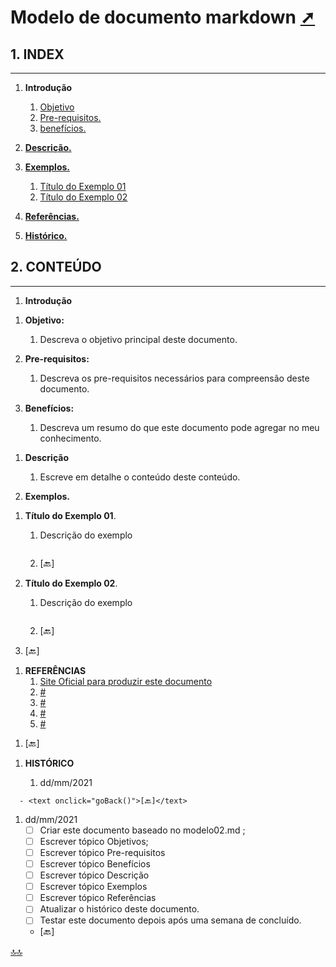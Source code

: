 <div class="header" id="myHeader">
  <div class="navbar" w3-include-html="/menu.inc"> </div>
</div>
<div class="title"><script> document.write(document.title);</script></div>  
<main>
<!-- markdownlint-disable-next-line -->
<span id="topo"><span>

# Modelo de documento markdown <a href="modelo02.html" target="_blank" title="Pressione aqui para expandir este documento em nova aba." >  ➚ </a>

## 1. INDEX

---

1. **Introdução**

   1. [Objetivo](#id_objetivo)
   2. [Pre-requisitos.](#id_pre_requisitos)
   3. [benefícios.](#id_beneficios)

2. [**Descrição.**](#id_Descricao)

3. [**Exemplos.**](#id_exemplos)
   1. [Título do Exemplo 01](#id_exemplo01)
   2. [Título do Exemplo 02](#id_exemplo02)

4. [**Referências.**](#id_referencias)

5. [**Histórico.**](#id_historico)

## 2. CONTEÚDO

---

1. **Introdução**
<!-- markdownlint-disable-next-line -->
   1. <span id="id_objetivo"><span>**Objetivo:**
      1. Descreva o objetivo principal deste documento.

   2. <span id="id_pre_requisitos"></span>**Pre-requisitos:**
      1. Descreva os pre-requisitos necessários para compreensão deste documento.

   3. <span id="id_beneficios"></span>**Benefícios:**
      1. Descreva um resumo do que este documento pode agregar no meu conhecimento.

<!-- markdownlint-disable-next-line -->
1. <span id=id_Descricao></span>**Descrição**
   1. Escreve em detalhe o conteúdo deste conteúdo.

1. <span id=id_exemplos></span>**Exemplos.**
<!-- markdownlint-disable-next-line -->
   1. <span id=id_exemplo01></span>**Título do Exemplo 01**.
      1. Descrição do exemplo

         ```ts
         ```

      2. <text onclick="goBack()">[🔙]</text>

   2. <span id=id_exemplo02></span>**Título do Exemplo 02**.
      1. Descrição do exemplo

         ```ts
         ```

      2. <text onclick="goBack()">[🔙]</text>

   3. <text onclick="goBack()">[🔙]</text>
<!-- markdownlint-disable-next-line -->
1. <span id=id_referencias></span>**REFERÊNCIAS**   
   1. [Site Oficial para produzir este documento](#1)
   2. [#](##)
   3. [#](##)
   4. [#](##)
   5. [#](##)
<!-- markdownlint-disable-next-line -->
   1. <text onclick="goBack()">[🔙]</text>
<!-- markdownlint-disable-next-line -->
1. <span id="id_historico"><span>**HISTÓRICO**

   1. dd/mm/2021 <!--TODO: HISTÓRICO -->
<!-- markdownlint-disable-next-line -->
      - <text onclick="goBack()">[🔙]</text>

   1. dd/mm/2021 <!--FIXME: Falta fazer os item abaixo: -->
      - [ ] Criar este documento baseado no modelo02.md ;
      - [ ] Escrever tópico Objetivos;
      - [ ] Escrever tópico Pre-requisitos
      - [ ] Escrever tópico Benefícios
      - [ ] Escrever tópico Descrição
      - [ ] Escrever tópico Exemplos
      - [ ] Escrever tópico Referências
      - [ ] Atualizar o histórico deste documento.
      - [ ] Testar este documento depois após uma semana de concluído.

      - <text onclick="goBack()">[🔙]</text>

</main>

[🔝🔝](#topo "Retorna ao topo")